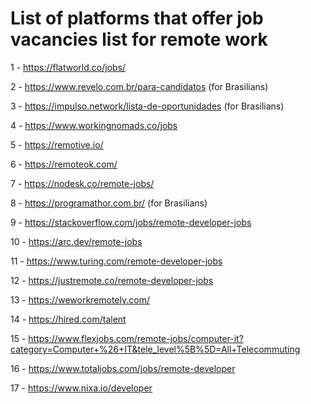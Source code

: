 # List of platforms that offer job vacancies list for remote work
1 - https://flatworld.co/jobs/

2 - https://www.revelo.com.br/para-candidatos (for Brasilians)

3 - https://impulso.network/lista-de-oportunidades (for Brasilians)

4 - https://www.workingnomads.co/jobs

5 - https://remotive.io/

6 - https://remoteok.com/

7 - https://nodesk.co/remote-jobs/

8 - https://programathor.com.br/ (for Brasilians)

9 - https://stackoverflow.com/jobs/remote-developer-jobs

10 - https://arc.dev/remote-jobs

11 - https://www.turing.com/remote-developer-jobs

12 - https://justremote.co/remote-developer-jobs

13 - https://weworkremotely.com/

14 - https://hired.com/talent

15 - https://www.flexjobs.com/remote-jobs/computer-it?category=Computer+%26+IT&tele_level%5B%5D=All+Telecommuting

16 - https://www.totaljobs.com/jobs/remote-developer

17 - https://www.nixa.io/developer

